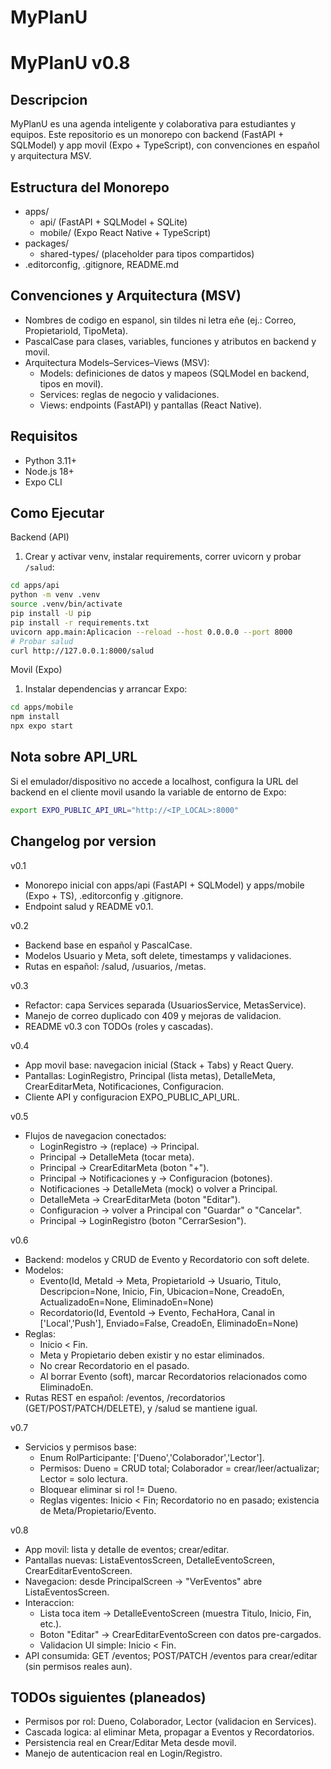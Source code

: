 # MyPlanU
MyPlanU v0.8
=================

Descripcion
-----------
MyPlanU es una agenda inteligente y colaborativa para estudiantes y equipos. Este repositorio es un monorepo con backend (FastAPI + SQLModel) y app movil (Expo + TypeScript), con convenciones en español y arquitectura MSV.

Estructura del Monorepo
-----------------------
- apps/
  - api/ (FastAPI + SQLModel + SQLite)
  - mobile/ (Expo React Native + TypeScript)
- packages/
  - shared-types/ (placeholder para tipos compartidos)
- .editorconfig, .gitignore, README.md

Convenciones y Arquitectura (MSV)
---------------------------------
- Nombres de codigo en espanol, sin tildes ni letra eñe (ej.: Correo, PropietarioId, TipoMeta).
- PascalCase para clases, variables, funciones y atributos en backend y movil.
- Arquitectura Models–Services–Views (MSV):
  - Models: definiciones de datos y mapeos (SQLModel en backend, tipos en movil).
  - Services: reglas de negocio y validaciones.
  - Views: endpoints (FastAPI) y pantallas (React Native).

Requisitos
----------
- Python 3.11+
- Node.js 18+
- Expo CLI

Como Ejecutar
-------------
Backend (API)
1) Crear y activar venv, instalar requirements, correr uvicorn y probar `/salud`:

```bash
cd apps/api
python -m venv .venv
source .venv/bin/activate
pip install -U pip
pip install -r requirements.txt
uvicorn app.main:Aplicacion --reload --host 0.0.0.0 --port 8000
# Probar salud
curl http://127.0.0.1:8000/salud
```

Movil (Expo)
1) Instalar dependencias y arrancar Expo:

```bash
cd apps/mobile
npm install
npx expo start
```

Nota sobre API_URL
------------------
Si el emulador/dispositivo no accede a localhost, configura la URL del backend en el cliente movil usando la variable de entorno de Expo:

```bash
export EXPO_PUBLIC_API_URL="http://<IP_LOCAL>:8000"
```

Changelog por version
---------------------

v0.1
- Monorepo inicial con apps/api (FastAPI + SQLModel) y apps/mobile (Expo + TS), .editorconfig y .gitignore.
- Endpoint salud y README v0.1.

v0.2
- Backend base en español y PascalCase.
- Modelos Usuario y Meta, soft delete, timestamps y validaciones.
- Rutas en español: /salud, /usuarios, /metas.

v0.3
- Refactor: capa Services separada (UsuariosService, MetasService).
- Manejo de correo duplicado con 409 y mejoras de validacion.
- README v0.3 con TODOs (roles y cascadas).

v0.4
- App movil base: navegacion inicial (Stack + Tabs) y React Query.
- Pantallas: LoginRegistro, Principal (lista metas), DetalleMeta, CrearEditarMeta, Notificaciones, Configuracion.
- Cliente API y configuracion EXPO_PUBLIC_API_URL.

v0.5
- Flujos de navegacion conectados:
  - LoginRegistro → (replace) → Principal.
  - Principal → DetalleMeta (tocar meta).
  - Principal → CrearEditarMeta (boton "+").
  - Principal → Notificaciones y → Configuracion (botones).
  - Notificaciones → DetalleMeta (mock) o volver a Principal.
  - DetalleMeta → CrearEditarMeta (boton "Editar").
  - Configuracion → volver a Principal con "Guardar" o "Cancelar".
  - Principal → LoginRegistro (boton "CerrarSesion").

v0.6
- Backend: modelos y CRUD de Evento y Recordatorio con soft delete.
- Modelos:
  - Evento(Id, MetaId -> Meta, PropietarioId -> Usuario, Titulo, Descripcion=None, Inicio, Fin, Ubicacion=None, CreadoEn, ActualizadoEn=None, EliminadoEn=None)
  - Recordatorio(Id, EventoId -> Evento, FechaHora, Canal in ['Local','Push'], Enviado=False, CreadoEn, EliminadoEn=None)
- Reglas:
  - Inicio < Fin.
  - Meta y Propietario deben existir y no estar eliminados.
  - No crear Recordatorio en el pasado.
  - Al borrar Evento (soft), marcar Recordatorios relacionados como EliminadoEn.
- Rutas REST en español: /eventos, /recordatorios (GET/POST/PATCH/DELETE), y /salud se mantiene igual.

v0.7
- Servicios y permisos base:
  - Enum RolParticipante: ['Dueno','Colaborador','Lector'].
  - Permisos: Dueno = CRUD total; Colaborador = crear/leer/actualizar; Lector = solo lectura.
  - Bloquear eliminar si rol != Dueno.
  - Reglas vigentes: Inicio < Fin; Recordatorio no en pasado; existencia de Meta/Propietario/Evento.

v0.8
- App movil: lista y detalle de eventos; crear/editar.
- Pantallas nuevas: ListaEventosScreen, DetalleEventoScreen, CrearEditarEventoScreen.
- Navegacion: desde PrincipalScreen → "VerEventos" abre ListaEventosScreen.
- Interaccion:
  - Lista toca item → DetalleEventoScreen (muestra Titulo, Inicio, Fin, etc.).
  - Boton "Editar" → CrearEditarEventoScreen con datos pre-cargados.
  - Validacion UI simple: Inicio < Fin.
- API consumida: GET /eventos; POST/PATCH /eventos para crear/editar (sin permisos reales aun).

TODOs siguientes (planeados)
----------------------------
- Permisos por rol: Dueno, Colaborador, Lector (validacion en Services).
- Cascada logica: al eliminar Meta, propagar a Eventos y Recordatorios.
- Persistencia real en Crear/Editar Meta desde movil.
- Manejo de autenticacion real en Login/Registro.
